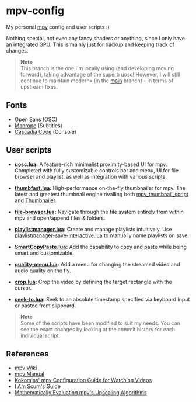 # mpv-config

My personal [mpv](https://github.com/mpv-player/mpv) config and user scripts :)

Nothing special, not even any fancy shaders or anything, since I only have an
integrated GPU. This is mainly just for backup and keeping track of changes.

> **Note** \
> This branch is the one I'm locally using (and developing moving forward),
> taking advantage of the superb uosc! However, I will still continue to
> maintain modernx (in the [main](https://github.com/dexeonify/mpv-config/tree/main)
> branch) - in terms of upstream fixes.

## Fonts

- [Open Sans](https://fonts.google.com/specimen/Open+Sans) (OSC)
- [Manrope](https://github.com/sharanda/manrope) (Subtitles)
- [Cascadia Code](https://github.com/microsoft/cascadia-code) (Console)

## User scripts

- **[uosc.lua](https://github.com/tomasklaen/uosc):**
  A feature-rich minimalist proximity-based UI for mpv. Completed with fully
  customizable controls bar and menu, UI for file browser and playlist,
  as well as integration with various scripts.

- **[thumbfast.lua](https://github.com/po5/thumbfast):**
  High-performance on-the-fly thumbnailer for mpv. The latest and greatest
  thumbnail engine rivalling both [mpv_thumbnail_script](https://github.com/marzzzello/mpv_thumbnail_script)
  and [Thumbnailer](https://github.com/deus0ww/mpv-conf/blob/master/scripts/Thumbnailer.lua).

- **[file-browser.lua](https://github.com/CogentRedTester/mpv-file-browser):**
  Navigate through the file system entirely from within mpv and open/append
  files & folders.

- **[playlistmanager.lua](https://github.com/jonniek/mpv-playlistmanager):**
  Create and manage playlists intuitively. Use [playlistmanager-save-interactive.lua](https://github.com/jonniek/mpv-playlistmanager/blob/master/playlistmanager-save-interactive.lua)
  to manually name playlists on save.

- **[SmartCopyPaste.lua](https://github.com/Eisa01/mpv-scripts#smartcopypaste):**
  Add the capability to copy and paste while being smart and customizable.

- **[quality-menu.lua](https://github.com/christoph-heinrich/mpv-quality-menu):**
  Add a menu for changing the streamed video and audio quality on the fly.

- **[crop.lua](https://github.com/occivink/mpv-scripts#croplua):**
  Crop the video by defining the target rectangle with the cursor.

- **[seek-to.lua](https://github.com/occivink/mpv-scripts#seek-tolua):**
  Seek to an absolute timestamp specified via keyboard input or
  pasted from clipboard.

> **Note** \
> Some of the scripts have been modified to suit my needs. You can see the
> exact changes by looking at the commit history for each individual script.

## References

- [mpv Wiki](https://github.com/mpv-player/mpv/wiki)
- [mpv Manual](https://mpv.io/manual/master)
- [Kokomins' mpv Configuration Guide for Watching Videos](https://kokomins.wordpress.com/2019/10/14/mpv-config-guide)
- [I Am Scum's Guide](https://iamscum.wordpress.com/guides/videoplayback-guide/mpv-conf)
- [Mathematically Evaluating mpv's Upscaling Algorithms](https://artoriuz.github.io/blog/mpv_upscaling.html)
